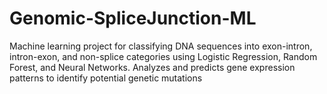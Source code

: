 # Genomic-SpliceJunction-ML
Machine learning project for classifying DNA sequences into exon-intron, intron-exon, and non-splice categories using Logistic Regression, Random Forest, and Neural Networks. Analyzes and predicts gene expression patterns to identify potential genetic mutations
